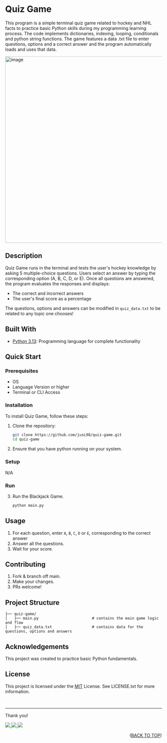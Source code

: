<a id="readme-top"></a>

# Quiz Game
This program is a simple terminal quiz game related to hockey and NHL facts to practice basic Python skills during my programming learning process. The code implements dictionaries, indexing, looping, conditionals and python string functions. The game features a data .txt file to enter questions, options and a correct answer and the program automatically loads and uses that data.

<p align="left">
   <img width="600" alt="image" src="https://github.com/user-attachments/assets/028513dd-b315-4e38-814c-2262593ce353"/>
</p>

## Description
Quiz Game runs in the terminal and tests the user's hockey knowledge by asking 5 multiple-choice questions. Users select an answer by typing the corresponding option (A, B, C, D, or E). Once all questions are answered, the program evaluates the responses and displays:
- The correct and incorrect answers
- The user's final score as a percentage

The questions, options and answers can be modified in `quiz_data.txt` to be related to any topic one chooses!

## Built With
- [Python 3.13](https://www.python.org/): Programming language for complete functionality

## Quick Start
### Prerequisites
- OS
- Language Version or higher
- Terminal or CLI Access

### Installation
To install Quiz Game, follow these steps:

1. Clone the repository:

   ```bash
   git clone https://github.com/jusL98/quiz-game.git
   cd quiz-game
   ```

2. Ensure that you have python running on your system.

### Setup
N/A

### Run
3. Run the Blackjack Game.
   ```bash
   python main.py
   ```

## Usage
1. For each question, enter `A`, `B`, `C`, `D` or `E`, corresponding to the correct answer
2. Answer all the questions.
3. Wait for your score.

## Contributing
1. Fork & branch off main.
2. Make your changes.
3. PRs welcome!

## Project Structure
```
├── quiz-game/
│   ├── main.py                        # contains the main game logic and flow
│   ├── quiz_data.txt                  # contains data for the questions, options and answers
```

## Acknowledgements
This project was created to practice basic Python fundamentals.

## License
This project is licensed under the [MIT](LICENSE.txt) License. See LICENSE.txt for more information.

<br>

---

Thank you!

<p align="left">
  <a href="mailto:justin.matthew.lee.18@gmail.com">
    <img src="https://img.shields.io/badge/Gmail-D14836?style=for-the-badge&logo=gmail&logoColor=white"/>
  </a>
  <a href="https://www.linkedin.com/in/justin-matthew-lee/">
    <img src="https://img.shields.io/badge/LinkedIn-0077B5?style=for-the-badge&logo=linkedin&logoColor=white"/>
  </a>
    <a href="https://github.com/jusl98">
    <img src="https://img.shields.io/badge/GitHub-100000?style=for-the-badge&logo=github&logoColor=white"/>
  </a>
</p>

<p align="right">(<a href="#readme-top">BACK TO TOP</a>)</p>

